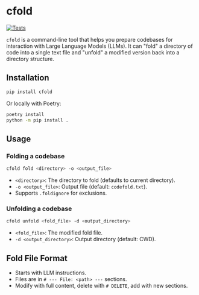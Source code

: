 # cfold

[![Tests](https://github.com/wr1/cfold/actions/workflows/python-app.yml/badge.svg)](https://github.com/wr1/cfold/actions/workflows/python-app.yml)

`cfold` is a command-line tool that helps you prepare codebases for interaction with Large Language Models (LLMs). It can "fold" a directory of code into a single text file and "unfold" a modified version back into a directory structure.

## Installation

```bash
pip install cfold
```

Or locally with Poetry:

```bash
poetry install
python -m pip install .
```

## Usage

### Folding a codebase

```bash
cfold fold <directory> -o <output_file>
```

- `<directory>`: The directory to fold (defaults to current directory).
- `-o <output_file>`: Output file (default: `codefold.txt`).
- Supports `.foldignore` for exclusions.

### Unfolding a codebase

```bash
cfold unfold <fold_file> -d <output_directory>
```

- `<fold_file>`: The modified fold file.
- `-d <output_directory>`: Output directory (default: CWD).

## Fold File Format

- Starts with LLM instructions.
- Files are in `# --- File: <path> ---` sections.
- Modify with full content, delete with `# DELETE`, add with new sections.
